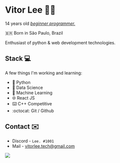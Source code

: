 # Vitor Lee 👨‍💻

14 years old <a href="https://vleeh.github.io"><i>beginner programmer.</i></a>

🇧🇷 Born in São Paulo, Brazil

Enthusiast of python & web development technologies.

## Stack 💻
A few things I'm working and learning:
- 🐍 Python 
- 📅 Data Science
- 🤖 Machine Learning 
- 🌐 React JS
- ⌨️ C++ Competitive 
- :octocat: Git / Github

## Contact ✉️
- Discord - `Lee. #1001` <br>
- Mail - <a>vitorlee.tech@gmail.com</a> 

<img src="https://github-readme-stats.vercel.app/api?username=vLeeH&show_icons=true&hide_border=false">
